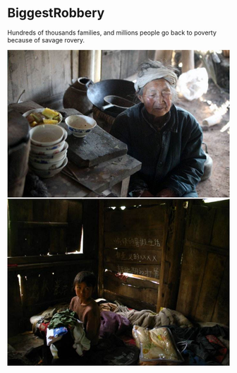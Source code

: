 # BiggestRobbery
Hundreds of thousands families, and millions people go back to poverty because of savage rovery.

![avatar](./pic/old.jpg)
![avatar](./pic/child.jpg)

